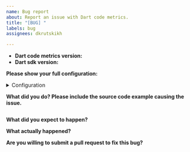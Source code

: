 ```yaml
---
name: Bug report
about: Report an issue with Dart code metrics.
title: "[BUG] "
labels: bug
assignees: dkrutskikh

---
```


<!--
    This template is for bug reports. If you want to improve existing rule or suggest a new one please use another template.
-->

* **Dart code metrics version:**
* **Dart sdk version:**

**Please show your full configuration:**

<details>
<summary>Configuration</summary>

<!-- Paste your configuration below: -->
```yaml

```

</details>

**What did you do? Please include the source code example causing the issue.**

<!-- Paste the source code below: -->
```dart

```

**What did you expect to happen?**

**What actually happened?**

**Are you willing to submit a pull request to fix this bug?**
